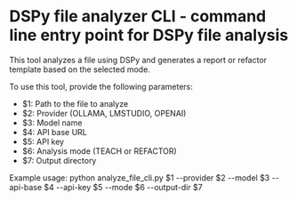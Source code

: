 # DSPy file analyzer CLI - command line entry point for DSPy file analysis

This tool analyzes a file using DSPy and generates a report or refactor template based on the selected mode.

To use this tool, provide the following parameters:

- $1: Path to the file to analyze
- $2: Provider (OLLAMA, LMSTUDIO, OPENAI)
- $3: Model name
- $4: API base URL
- $5: API key
- $6: Analysis mode (TEACH or REFACTOR)
- $7: Output directory

Example usage:
python analyze_file_cli.py $1 --provider $2 --model $3 --api-base $4 --api-key $5 --mode $6 --output-dir $7

